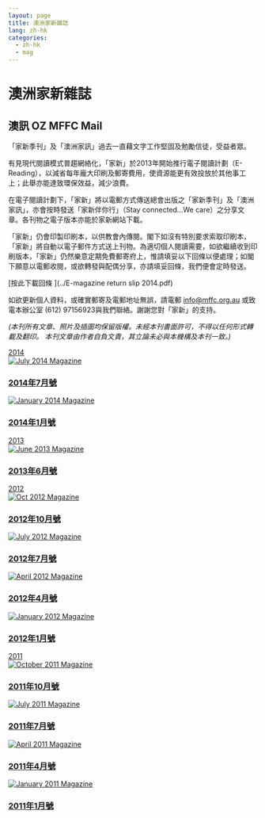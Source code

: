 ```yaml
---
layout: page
title: 澳洲家新雜誌
lang: zh-hk
categories: 
  - zh-hk
  - mag
---
```

澳洲家新雜誌
========

澳訊 OZ MFFC Mail
-----------------

「家新季刊」及「澳洲家訊」過去一直藉文字工作堅固及勉勵信徒，受益者眾。  

有見現代閱讀模式普趨網絡化，「家新」於2013年開始推行電子閱讀計劃（E-Reading），以減省每年龐大印刷及郵寄費用，使資源能更有效投放於其他事工上；此舉亦能達致環保效益，減少浪費。  

在電子閱讀計劃下，「家新」將以電郵方式傳送總會出版之「家新季刊」及「澳洲家訊」，亦會按時發送「家新伴你行」（Stay
connected…We care）之分享文章。各刊物之電子版本亦能於家新網站下載。  

「家新」仍會印製印刷本，以供教會內傳閱。閣下如沒有特別要求索取印刷本，「家新」將自動以電子郵件方式送上刊物。為適切個人閱讀需要，如欲繼續收到印刷版本，「家新」仍然樂意定期免費郵寄府上，惟請填妥以下回條以便處理；如閣下願意以電郵收閱，或欲轉發與配偶分享，亦請填妥回條，我們便會定時發送。  

[按此下載回條 <span class="glyphicon glyphicon-download-alt"></span>](../E-magazine return slip 2014.pdf)

如欲更新個人資料，或確實郵寄及電郵地址無誤，請電郵 <info@mffc.org.au>
或致電本辦公室 (612) 97156923與我們聯絡。謝謝您對「家新」的支持。

_(本刊所有文章、照片及插圖均保留版權。未經本刊書面許可，不得以任何形式轉載及翻印。
本刊文章由作者自負文責，其立論未必與本機構及本刊一致。)_ 



<div class="row">
<div class="panel-group " id="mag-panel">
<div class="panel panel-default">
<div class="panel-heading">
<a data-toggle="collapse" data-parent="#mag-panel" href="#collapse2014">2014</a>
</div>
<div id="collapse2014">
<div class="panel-body">
<a href="../Au_Newsletter_Jul2014.pdf">
<div class="col-sm-6 col-md-3">
<div class="thumbnail">
<img class="img-responsive" alt="July 2014 Magazine" src="../Au_Newsletter_Jul2014.jpg">
<div class="caption">
<h3>2014年7月號</h3>
</div>
</div>
</div>
</a>
<a href="../Au_Newsletter_Jan2014.pdf">
<div class="col-sm-6 col-md-3">
<div class="thumbnail">
<img class="img-responsive" alt="January 2014 Magazine" src="../Au_Newsletter_Jan2014.jpg">
<div class="caption">
<h3>2014年1月號</h3>
</div>
</div>
</div>
</a>
</div>
</div>
</div>
<div class="panel panel-default">
<div class="panel-heading">
<a data-toggle="collapse" data-parent="#mag-panel" href="#collapse2013">2013</a>
</div>
<div id="collapse2013">
<div class="panel-body">
<a href="../Au_Newsletter_Jun2013.pdf">
<div class="col-sm-6 col-md-3">
<div class="thumbnail">
<img class="img-responsive" alt="June 2013 Magazine" src="../2013Juna.png">
<div class="caption">
<h3>2013年6月號</h3>
</div>
</div>
</div>
</a>
</div>
</div>
</div>
<div class="panel panel-default">
<div class="panel-heading">
<a data-toggle="collapse" data-parent="#mag-panel" href="#collapse2012">2012</a>
</div>
<div id="collapse2012">
<div class="panel-body">
<a href="../Au_Newsletter_Oct2012.pdf">
<div class="col-sm-6 col-md-3">
<div class="thumbnail">
<img class="img-responsive" alt="Oct 2012 Magazine" src="../2012Oct.png">
<div class="caption">
<h3>2012年10月號</h3>
</div>
</div>
</div>
</a>
<a href="../Au_Newsletter_Jul2012.pdf">
<div class="col-sm-6 col-md-3">
<div class="thumbnail">
<img class="img-responsive" alt="July 2012 Magazine" src="../2012Jul.png">
<div class="caption">
<h3>2012年7月號</h3>
</div>
</div>
</div>
</a>
<a href="../Au_Newsletter_Apr2012.pdf">
<div class="col-sm-6 col-md-3">
<div class="thumbnail">
<img class="img-responsive" alt="April 2012 Magazine" src="../2012April.png">
<div class="caption">
<h3>2012年4月號</h3>
</div>
</div>
</div>
</a>
<a href="../Au_Newsletter_Jan2012.pdf">
<div class="col-sm-6 col-md-3">
<div class="thumbnail">
<img class="img-responsive" alt="January 2012 Magazine" src="../2012Jan.png">
<div class="caption">
<h3>2012年1月號</h3>
</div>
</div>
</div>
</a>
</div>
</div>
</div>
<div class="panel panel-default">
<div class="panel-heading">
<a data-toggle="collapse" data-parent="#mag-panel" href="#collapse2011">2011</a>
</div>
<div id="collapse2011" class="collapse">
<div class="panel-body">
<a href="../Au_Newsletter_Oct2011.pdf">
<div class="col-sm-6 col-md-3">
<div class="thumbnail">
<img class="img-responsive" alt="October 2011 Magazine" src="../Au_Newsletter_Oct2011_Page_1-Small.jpg">
<div class="caption">
<h3>2011年10月號</h3>
</div>
</div>
</div>
</a>
<a href="../Au_Newsletter_Jul2011.pdf">
<div class="col-sm-6 col-md-3">
<div class="thumbnail">
<img class="img-responsive" alt="July 2011 Magazine" src="../Au_Newsletter_Jul2011_Page_1-Small.jpg">
<div class="caption">
<h3>2011年7月號</h3>
</div>
</div>
</div>
</a>
<a href="../Au_Newsletter_Apr2011.pdf">
<div class="col-sm-6 col-md-3">
<div class="thumbnail">
<img class="img-responsive" alt="April 2011 Magazine" src="../Au_Newsletter_Apr2011_Page_1 Small.jpg">
<div class="caption">
<h3>2011年4月號</h3>
</div>
</div>
</div>
</a>
<a href="../Au_Newsletter_Jan2011.pdf">
<div class="col-sm-6 col-md-3">
<div class="thumbnail">
<img class="img-responsive" alt="January 2011 Magazine" src="../Au_Newsletter_Jan2011_Page_1.jpg">
<div class="caption">
<h3>2011年1月號</h3>
</div>
</div>
</div>
</a>
</div>
</div>
</div>
</div>
</div>
</div>
</div>

　

　

